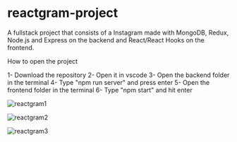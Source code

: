 # reactgram-project
A fullstack project that consists of a Instagram made with MongoDB, Redux, Node.js and Express on the backend and React/React Hooks on the frontend.

How to open the project

1- Download the repository
2- Open it in vscode
3- Open the backend folder in the terminal
4- Type "npm run server" and press enter
5- Open the frontend folder in the terminal
6- Type "npm start" and hit enter


![reactgram1](https://user-images.githubusercontent.com/98756396/212551433-479c43b6-a48c-4e87-b607-ec6e2eded5fd.png)

![reactgram2](https://user-images.githubusercontent.com/98756396/212551435-3b8a9764-8bc0-49af-8be2-45f287869ccc.png)

![reactgram3](https://user-images.githubusercontent.com/98756396/212551437-875158b9-906f-41ee-bf0e-d3363d37c140.png)
